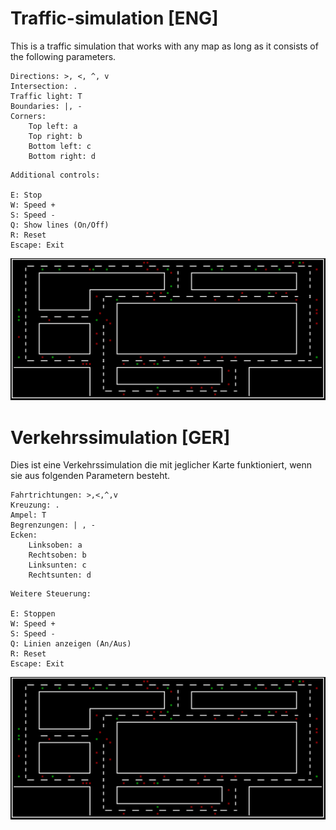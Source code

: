 # Traffic-simulation [ENG]
This is a traffic simulation that works with any map as long as it consists of the following parameters.

````
Directions: >, <, ^, v
Intersection: .
Traffic light: T
Boundaries: |, -
Corners:
    Top left: a
    Top right: b
    Bottom left: c
    Bottom right: d
````
````
Additional controls:

E: Stop
W: Speed +
S: Speed -
Q: Show lines (On/Off)
R: Reset
Escape: Exit
````
![Bild 1](verkehrs_sim.jpg)

# Verkehrssimulation [GER]
Dies ist eine Verkehrssimulation die mit jeglicher Karte funktioniert, wenn sie aus folgenden Parametern besteht.

````
Fahrtrichtungen: >,<,^,v
Kreuzung: .
Ampel: T
Begrenzungen: | , -
Ecken:
    Linksoben: a
    Rechtsoben: b
    Linksunten: c
    Rechtsunten: d
````
````
Weitere Steuerung:

E: Stoppen
W: Speed +
S: Speed -
Q: Linien anzeigen (An/Aus)
R: Reset
Escape: Exit
````

![Bild 1](verkehrs_sim.jpg)